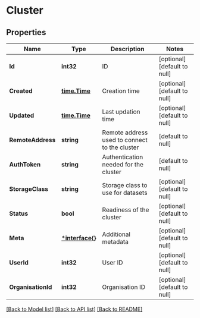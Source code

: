 # Cluster

## Properties
Name | Type | Description | Notes
------------ | ------------- | ------------- | -------------
**Id** | **int32** | ID | [optional] [default to null]
**Created** | [**time.Time**](time.Time.md) | Creation time | [optional] [default to null]
**Updated** | [**time.Time**](time.Time.md) | Last updation time | [optional] [default to null]
**RemoteAddress** | **string** | Remote address used to connect to the cluster | [default to null]
**AuthToken** | **string** | Authentication needed for the cluster | [default to null]
**StorageClass** | **string** | Storage class to use for datasets | [optional] [default to null]
**Status** | **bool** | Readiness of the cluster | [optional] [default to null]
**Meta** | [***interface{}**](interface{}.md) | Additional metadata | [optional] [default to null]
**UserId** | **int32** | User ID | [optional] [default to null]
**OrganisationId** | **int32** | Organisation ID | [optional] [default to null]

[[Back to Model list]](../README.md#documentation-for-models) [[Back to API list]](../README.md#documentation-for-api-endpoints) [[Back to README]](../README.md)


